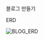 블로그 만들기

ERD

![BLOG_ERD](https://github.com/chorongs/Blog/assets/117059083/2e3c4a7a-a820-41d6-8dfd-0eb02a2e66f7)
